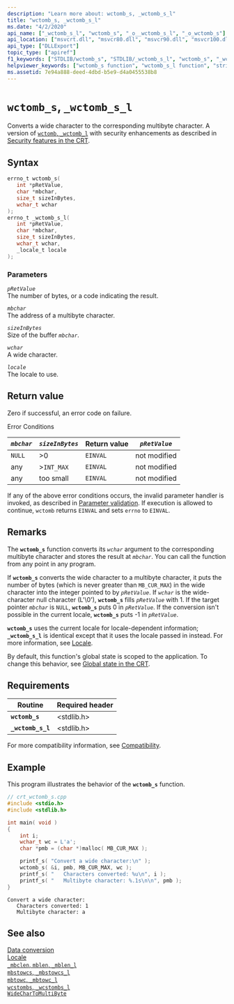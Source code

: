 ```yaml
---
description: "Learn more about: wctomb_s, _wctomb_s_l"
title: "wctomb_s, _wctomb_s_l"
ms.date: "4/2/2020"
api_name: ["_wctomb_s_l", "wctomb_s", "_o__wctomb_s_l", "_o_wctomb_s"]
api_location: ["msvcrt.dll", "msvcr80.dll", "msvcr90.dll", "msvcr100.dll", "msvcr100_clr0400.dll", "msvcr110.dll", "msvcr110_clr0400.dll", "msvcr120.dll", "msvcr120_clr0400.dll", "ucrtbase.dll", "api-ms-win-crt-convert-l1-1-0.dll"]
api_type: ["DLLExport"]
topic_type: ["apiref"]
f1_keywords: ["STDLIB/wctomb_s", "STDLIB/_wctomb_s_l", "wctomb_s", "_wctomb_s_l"]
helpviewer_keywords: ["wctomb_s function", "wctomb_s_l function", "string conversion, wide characters", "wide characters, converting", "_wctomb_s_l function", "characters, converting", "string conversion, multibyte character strings"]
ms.assetid: 7e94a888-deed-4dbd-b5e9-d4a0455538b8
---
```

# `wctomb_s`, `_wctomb_s_l`

Converts a wide character to the corresponding multibyte character. A version of [`wctomb`, `_wctomb_l`](wctomb-wctomb-l.md) with security enhancements as described in [Security features in the CRT](../security-features-in-the-crt.md).

## Syntax

```C
errno_t wctomb_s(
   int *pRetValue,
   char *mbchar,
   size_t sizeInBytes,
   wchar_t wchar
);
errno_t _wctomb_s_l(
   int *pRetValue,
   char *mbchar,
   size_t sizeInBytes,
   wchar_t wchar,
   _locale_t locale
);
```

### Parameters

*`pRetValue`*\
The number of bytes, or a code indicating the result.

*`mbchar`*\
The address of a multibyte character.

*`sizeInBytes`*\
Size of the buffer *`mbchar`*.

*`wchar`*\
A wide character.

*`locale`*\
The locale to use.

## Return value

Zero if successful, an error code on failure.

Error Conditions

| *`mbchar`* | *`sizeInBytes`* | Return value | *`pRetValue`* |
|---|---|---|---|
| `NULL` | >0 | `EINVAL` | not modified |
| any | >`INT_MAX` | `EINVAL` | not modified |
| any | too small | `EINVAL` | not modified |

If any of the above error conditions occurs, the invalid parameter handler is invoked, as described in [Parameter validation](../parameter-validation.md). If execution is allowed to continue, `wctomb` returns `EINVAL` and sets `errno` to `EINVAL`.

## Remarks

The **`wctomb_s`** function converts its *`wchar`* argument to the corresponding multibyte character and stores the result at *`mbchar`*. You can call the function from any point in any program.

If **`wctomb_s`** converts the wide character to a multibyte character, it puts the number of bytes (which is never greater than `MB_CUR_MAX`) in the wide character into the integer pointed to by *`pRetValue`*. If *`wchar`* is the wide-character null character (L'\0'), **`wctomb_s`** fills *`pRetValue`* with 1. If the target pointer *`mbchar`* is `NULL`, **`wctomb_s`** puts 0 in *`pRetValue`*. If the conversion isn't possible in the current locale, **`wctomb_s`** puts -1 in *`pRetValue`*.

**`wctomb_s`** uses the current locale for locale-dependent information; **`_wctomb_s_l`** is identical except that it uses the locale passed in instead. For more information, see [Locale](../locale.md).

By default, this function's global state is scoped to the application. To change this behavior, see [Global state in the CRT](../global-state.md).

## Requirements

| Routine | Required header |
|---|---|
| **`wctomb_s`** | \<stdlib.h> |
| **`_wctomb_s_l`** | \<stdlib.h> |

For more compatibility information, see [Compatibility](../compatibility.md).

## Example

This program illustrates the behavior of the **`wctomb_s`** function.

```cpp
// crt_wctomb_s.cpp
#include <stdio.h>
#include <stdlib.h>

int main( void )
{
    int i;
    wchar_t wc = L'a';
    char *pmb = (char *)malloc( MB_CUR_MAX );

    printf_s( "Convert a wide character:\n" );
    wctomb_s( &i, pmb, MB_CUR_MAX, wc );
    printf_s( "   Characters converted: %u\n", i );
    printf_s( "   Multibyte character: %.1s\n\n", pmb );
}
```

```Output
Convert a wide character:
   Characters converted: 1
   Multibyte character: a
```

## See also

[Data conversion](../data-conversion.md)\
[Locale](../locale.md)\
[`_mbclen`, `mblen`, `_mblen_l`](mbclen-mblen-mblen-l.md)\
[`mbstowcs`, `_mbstowcs_l`](mbstowcs-mbstowcs-l.md)\
[`mbtowc`, `_mbtowc_l`](mbtowc-mbtowc-l.md)\
[`wcstombs`, `_wcstombs_l`](wcstombs-wcstombs-l.md)\
[`WideCharToMultiByte`](/windows/win32/api/stringapiset/nf-stringapiset-widechartomultibyte)
